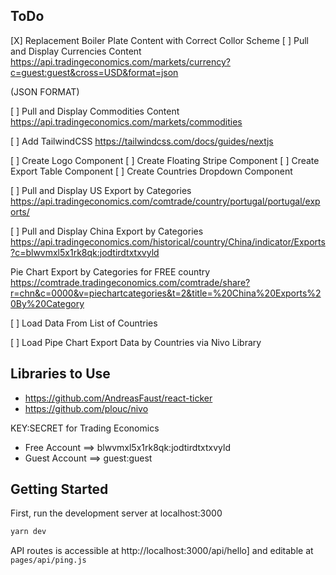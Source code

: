 ## ToDo
[X] Replacement Boiler Plate Content with Correct Collor Scheme
[ ] Pull and Display Currencies Content
https://api.tradingeconomics.com/markets/currency?c=guest:guest&cross=USD&format=json

(JSON FORMAT)

[ ] Pull and Display Commodities Content
https://api.tradingeconomics.com/markets/commodities

[ ] Add TailwindCSS 
https://tailwindcss.com/docs/guides/nextjs

[ ] Create Logo Component
[ ] Create Floating Stripe Component
[ ] Create Export Table Component
[ ] Create Countries Dropdown Component

[ ] Pull and Display US Export by Categories
https://api.tradingeconomics.com/comtrade/country/portugal/portugal/exports/

[ ] Pull and Display China Export by Categories 
https://api.tradingeconomics.com/historical/country/China/indicator/Exports?c=blwvmxl5x1rk8qk:jodtirdtxtxvyld

Pie Chart Export by Categories for FREE country
https://comtrade.tradingeconomics.com/comtrade/share?r=chn&c=0000&v=piechartcategories&t=2&title=%20China%20Exports%20By%20Category


[ ] Load Data From List of Countries

[ ] Load Pipe Chart Export Data by Countries via Nivo Library

## Libraries to Use
- https://github.com/AndreasFaust/react-ticker 
- https://github.com/plouc/nivo

KEY:SECRET for Trading Economics
- Free Account  ==> blwvmxl5x1rk8qk:jodtirdtxtxvyld
- Guest Account ==> guest:guest


## Getting Started

First, run the development server at localhost:3000

```bash
yarn dev
```

API routes is accessible at http://localhost:3000/api/hello] and editable at `pages/api/ping.js`


